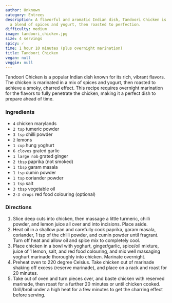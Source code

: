 ```yaml
---
author: Unknown
category: Entrees
description: A flavorful and aromatic Indian dish, Tandoori Chicken is marinated in
  a blend of spices and yogurt, then roasted to perfection.
difficulty: medium
image: tandoori_chicken.jpg
size: 4 servings
spicy: ✓
time: 1 hour 10 minutes (plus overnight marination)
title: Tandoori Chicken
vegan: null
veggie: null
---
```

Tandoori Chicken is a popular Indian dish known for its rich, vibrant flavors. The chicken is marinated in a mix of spices and yogurt, then roasted to achieve a smoky, charred effect. This recipe requires overnight marination for the flavors to fully penetrate the chicken, making it a perfect dish to prepare ahead of time.

### Ingredients

* `4` chicken marylands
* `2 tsp` tumeric powder
* `3 tsp` chilli powder
* `2` lemons
* `1 cup` hung yoghurt
* `6 cloves` grated garlic
* `1 large nob` grated ginger
* `2 tbsp` paprika (not smoked)
* `1 tbsp` garam masala
* `1 tsp` cumin powder
* `1 tsp` coriander powder
* `1 tsp` salt
* `3 tbsp` vegetable oil
* `2-3 drops` red food colouring (optional)

### Directions

1. Slice deep cuts into chicken, then massage a little turmeric, chilli powder, and lemon juice all over and into incisions. Place aside.
2. Heat oil in a shallow pan and carefully cook paprika, garam masala, coriander, 1 tsp of the chilli powder, and cumin powder until fragrant. Turn off heat and allow oil and spice mix to completely cool.
3. Place chicken in a bowl with yoghurt, ginger/garlic, spice/oil mixture, juice of 1 lemon, salt, and red food colouring, and mix well massaging yoghurt marinade thoroughly into chicken. Marinate overnight.
4. Preheat oven to 220 degree Celsius. Take chicken out of marinade shaking off excess (reserve marinade), and place on a rack and roast for 20 minutes.
5. Take out of oven and turn pieces over, and baste chicken with reserved marinade, then roast for a further 20 minutes or until chicken cooked. Grill/broil under a high heat for a few minutes to get the charring effect before serving.